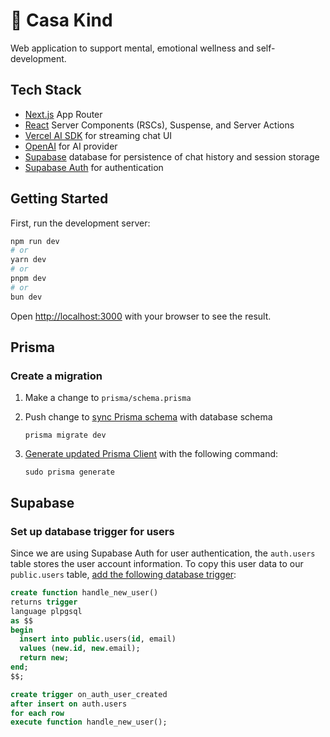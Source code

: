 # 🤍 Casa Kind

Web application to support mental, emotional wellness and self-development.

## Tech Stack

- [Next.js](https://nextjs.org) App Router
- [React](https://react.dev) Server Components (RSCs), Suspense, and Server Actions
- [Vercel AI SDK](https://sdk.vercel.ai/docs) for streaming chat UI
- [OpenAI](https://openai.com/) for AI provider
- [Supabase](https://supabase.com/) database for persistence of chat history and session storage 
- [Supabase Auth](https://supabase.com/docs/guides/auth/auth-helpers/nextjs) for authentication

## Getting Started

First, run the development server:

```bash
npm run dev
# or
yarn dev
# or
pnpm dev
# or
bun dev
```

Open [http://localhost:3000](http://localhost:3000) with your browser to see the result.

## Prisma

### Create a migration

1. Make a change to `prisma/schema.prisma`

2. Push change to [sync Prisma schema](https://www.prisma.io/docs/concepts/components/prisma-migrate/mental-model) with database schema

    ```
    prisma migrate dev
    ```

3. [Generate updated Prisma Client](https://www.prisma.io/docs/concepts/components/prisma-client/working-with-prismaclient/generating-prisma-client) with the following command:

    ```
    sudo prisma generate
    ```

## Supabase

### Set up database trigger for users

Since we are using Supabase Auth for user authentication, the `auth.users` table stores the user account information. To copy this user data to our `public.users` table, [add the following database trigger](https://github.com/orgs/supabase/discussions/306):

```SQL
create function handle_new_user()
returns trigger
language plpgsql
as $$
begin
  insert into public.users(id, email)
  values (new.id, new.email);
  return new;
end;
$$;

create trigger on_auth_user_created
after insert on auth.users
for each row
execute function handle_new_user();
```